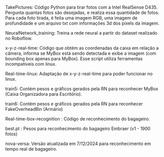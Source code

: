 TakePictures: Código Python para tirar fotos com a Intel RealSense D435. Pergunta quantas fotos são desejadas, e realiza essa quantidade de fotos. Para cada foto tirada, é feita uma imagem RGB, uma imagem de profundidade e um arquivo txt com informações 3d dos píxels da imagem.

NeuralNetwork_training: Treina a rede neural a partir do dataset realizado no Roboflow.

x-y-z-real-time: Código que obtém as coordenadas da caixa em relação a câmera, informa se MyBox está sendo detectada e exibe a imagem (com bounding box apenas para MyBox). Esse script utiliza ferramentas incompatíveis com linux.

Real-time-linux: Adaptação de x-y-z-real-time para poder funcionar no linux.

train5: Contém pesos e gráficos gerados pela RN para reconhecer MyBox (Caixa Organizadora para Escritório).

train6: Contém pesos e gráficos gerados pela RN para reconhecer FakeOverheadBin (Armário)

Real-time-box-recognition : Código de reconhecimento do bagageiro.

best.pt : Pesos para reconhecimento do bagageiro Embraer (v1 - 1900 fotos)

nova-versa: Versão atualizada em 7/12/2024 para reconhecimento em tempo real de bagageiro.

